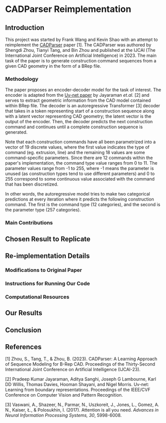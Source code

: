 # CADParser Reimplementation
## Introduction
This project was started by Frank Wang and Kevin Shao with an attempt to reimplement the [CADParser]([url](https://www.ijcai.org/proceedings/2023/200)) paper [1]. The CADParser was authored by Shengdi Zhou, Tianyi Tang, and Bin Zhou and published at the IJCAI (The International Joint Conference on Artificial Intelligence) in 2023. The main task of the paper is to generate construction command sequences from a given CAD geometry in the form of a BRep file.
### Methodology
The paper proposes an encoder-decoder model for the task of interest. The encoder is adapted from the [Uv-net paper]([url](https://arxiv.org/abs/2006.10211)) by Jayaraman _et.al._ [2] and serves to extract geometric information from the CAD model contained within BRep file. The decoder is an autoregressive Transformer [3] decoder that takes in a token representing start of a construction sequence along with a latent vector representing CAD geometry; the latent vector is the output of the encoder. Then, the decoder predicts the next construction command and continues until a complete construction sequence is generated.

Note that each construction commands have all been parametrized into a vector of 19 discrete values, where the first value indicates the type of command (eg. extrusion, line) and the remaining 18 values are some command-specific parameters. Since there are 12 commands within the paper's implementation, the command type value ranges from 0 to 11. The parameter values range from -1 to 255, where -1 means the parameter is unused (as construction types tend to use different parameters) and 0 to 255 correspond to some continuous value associated with the command that has been discretized.

In other words, the autoregressive model tries to make two categorical predictions at every iteration where it predicts the following construction command. The first is the command type (12 categories), and the second is the parameter type (257 categories).
### Main Contributions

## Chosen Result to Replicate

## Re-implementation Details
### Modifications to Original Paper
### Instructions for Running Our Code
### Computational Resources

## Our Results

## Conclusion

## References
[1] Zhou, S., Tang, T., & Zhou, B. (2023). CADParser: A Learning Approach of Sequence Modeling for B-Rep CAD. Proceedings of the Thirty-Second International Joint Conference on Artificial Intelligence (IJCAI-23).


[2] Pradeep Kumar Jayaraman, Aditya Sanghi, Joseph G Lambourne, Karl DD Willis, Thomas Davies, Hooman Shayani, and Nigel Morris. Uv-net: Learning from boundary representations. Proceedings
of the IEEE/CVF Conference on Computer Vision and Pattern Recognition.

[3] Vaswani, A., Shazeer, N., Parmar, N., Uszkoreit, J., Jones, L., Gomez, A. N., Kaiser, Ł., & Polosukhin, I. (2017). Attention is all you need. _Advances in Neural Information Processing Systems, 30_, 5998-6008.

